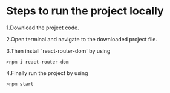 # Steps to run the project locally

1.Download the project code.

2.Open terminal and navigate to the downloaded project file.

3.Then install 'react-router-dom' by using

    >npm i react-router-dom
    
4.Finally run the project by using

    >npm start
    

